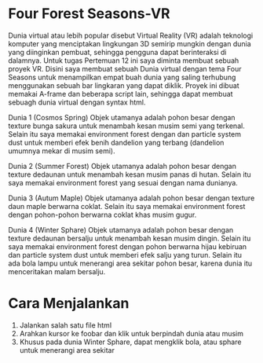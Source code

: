 # Four Forest Seasons-VR

Dunia virtual atau lebih popular disebut Virtual Reality (VR) adalah teknologi komputer yang menciptakan lingkungan 3D semirip mungkin dengan dunia yang diinginkan pembuat, sehingga pengguna dapat berinteraksi di dalamnya. Untuk tugas Pertemuan 12 ini saya diminta membuat sebuah proyek VR. Disini saya membuat sebuah Dunia virtual dengan tema Four Seasons untuk menampilkan empat buah dunia yang saling terhubung menggunakan sebuah bar lingkaran yang dapat diklik. Proyek ini dibuat memakai A-frame dan beberapa script lain, sehingga dapat membuat sebuagh dunia virtual dengan syntax html. 

Dunia 1 (Cosmos Spring)
Objek utamanya adalah pohon besar dengan texture bunga sakura untuk menambah kesan musim semi yang terkenal. Selain itu saya memakai environment forest dengan dan particle system dust untuk memberi efek benih dandelion yang terbang (dandelion umumnya mekar di musim semi).

Dunia 2 (Summer Forest)
Objek utamanya adalah pohon besar dengan texture dedaunan untuk menambah kesan musim panas di hutan. Selain itu saya memakai environment forest yang sesuai dengan nama dunianya.

Dunia 3 (Autum Maple)
Objek utamanya adalah pohon besar dengan texture daun maple berwarna coklat. Selain itu saya memakai environment forest dengan pohon-pohon berwarna coklat khas musim gugur.

Dunia 4 (Winter Sphare)
Objek utamanya adalah pohon besar dengan texture dedaunan bersalju untuk menambah kesan musim dingin. Selain itu saya memakai environment forest dengan pohon berwarna hijau kebiruan dan particle system dust untuk memberi efek salju yang turun. Selain itu ada bola lampu untuk menerangi area sekitar pohon besar, karena dunia itu menceritakan malam bersalju.


# Cara Menjalankan
1. Jalankan salah satu file html
2. Arahkan kursor ke foobar dan klik untuk berpindah dunia atau musim
3. Khusus pada dunia Winter Sphare, dapat mengklik bola, atau sphare untuk menerangi area sekitar
